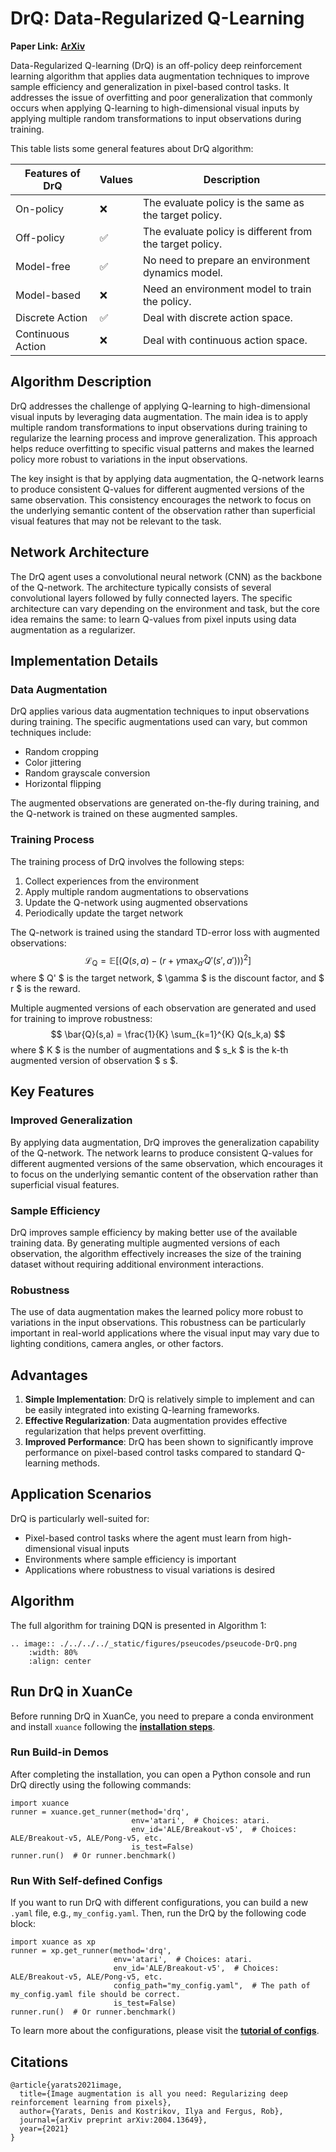 # DrQ: Data-Regularized Q-Learning

**Paper Link:** [**ArXiv**](https://arxiv.org/abs/2004.13649)

Data-Regularized Q-learning (DrQ) is an off-policy deep reinforcement learning algorithm that applies data augmentation techniques to improve sample efficiency and generalization in pixel-based control tasks. It addresses the issue of overfitting and poor generalization that commonly occurs when applying Q-learning to high-dimensional visual inputs by applying multiple random transformations to input observations during training.

This table lists some general features about DrQ algorithm:

| Features of DrQ     | Values | Description                                              |
|---------------------|--------|----------------------------------------------------------|
| On-policy           | ❌      | The evaluate policy is the same as the target policy.    |
| Off-policy          | ✅      | The evaluate policy is different from the target policy. | 
| Model-free          | ✅      | No need to prepare an environment dynamics model.        | 
| Model-based         | ❌      | Need an environment model to train the policy.           | 
| Discrete Action     | ✅      | Deal with discrete action space.                         |   
| Continuous Action   | ❌      | Deal with continuous action space.                       |

## Algorithm Description

DrQ addresses the challenge of applying Q-learning to high-dimensional visual inputs by leveraging data augmentation. The main idea is to apply multiple random transformations to input observations during training to regularize the learning process and improve generalization. This approach helps reduce overfitting to specific visual patterns and makes the learned policy more robust to variations in the input observations.

The key insight is that by applying data augmentation, the Q-network learns to produce consistent Q-values for different augmented versions of the same observation. This consistency encourages the network to focus on the underlying semantic content of the observation rather than superficial visual features that may not be relevant to the task.

## Network Architecture

The DrQ agent uses a convolutional neural network (CNN) as the backbone of the Q-network. The architecture typically consists of several convolutional layers followed by fully connected layers. The specific architecture can vary depending on the environment and task, but the core idea remains the same: to learn Q-values from pixel inputs using data augmentation as a regularizer.

## Implementation Details

### Data Augmentation

DrQ applies various data augmentation techniques to input observations during training. The specific augmentations used can vary, but common techniques include:
- Random cropping
- Color jittering
- Random grayscale conversion
- Horizontal flipping

The augmented observations are generated on-the-fly during training, and the Q-network is trained on these augmented samples.

### Training Process

The training process of DrQ involves the following steps:
1. Collect experiences from the environment
2. Apply multiple random augmentations to observations
3. Update the Q-network using augmented observations
4. Periodically update the target network

The Q-network is trained using the standard TD-error loss with augmented observations:
$$
\mathcal{L}_{\text{Q}} = \mathbb{E}[(Q(s,a) - (r + \gamma \max_{a'} Q'(s',a')))^2]
$$
where $ Q' $ is the target network, $ \gamma $ is the discount factor, and $ r $ is the reward.

Multiple augmented versions of each observation are generated and used for training to improve robustness:
$$
\bar{Q}(s,a) = \frac{1}{K} \sum_{k=1}^{K} Q(s_k,a)
$$
where $ K $ is the number of augmentations and $ s_k $ is the k-th augmented version of observation $ s $.

## Key Features

### Improved Generalization

By applying data augmentation, DrQ improves the generalization capability of the Q-network. The network learns to produce consistent Q-values for different augmented versions of the same observation, which encourages it to focus on the underlying semantic content of the observation rather than superficial visual features.

### Sample Efficiency

DrQ improves sample efficiency by making better use of the available training data. By generating multiple augmented versions of each observation, the algorithm effectively increases the size of the training dataset without requiring additional environment interactions.

### Robustness

The use of data augmentation makes the learned policy more robust to variations in the input observations. This robustness can be particularly important in real-world applications where the visual input may vary due to lighting conditions, camera angles, or other factors.

## Advantages

1. **Simple Implementation**: DrQ is relatively simple to implement and can be easily integrated into existing Q-learning frameworks.
2. **Effective Regularization**: Data augmentation provides effective regularization that helps prevent overfitting.
3. **Improved Performance**: DrQ has been shown to significantly improve performance on pixel-based control tasks compared to standard Q-learning methods.

## Application Scenarios

DrQ is particularly well-suited for:
- Pixel-based control tasks where the agent must learn from high-dimensional visual inputs
- Environments where sample efficiency is important
- Applications where robustness to visual variations is desired

## Algorithm
The full algorithm for training DQN is presented in Algorithm 1:
```{eval-rst}
.. image:: ./../../../_static/figures/pseucodes/pseucode-DrQ.png
    :width: 80%
    :align: center
```

## Run DrQ in XuanCe

Before running DrQ in XuanCe, you need to prepare a conda environment and install ``xuance`` following 
the [**installation steps**](./../../usage/installation.rst#install-xuance).

### Run Build-in Demos

After completing the installation, you can open a Python console and run DrQ directly using the following commands:

```python3
import xuance
runner = xuance.get_runner(method='drq',
                           env='atari',  # Choices: atari.
                           env_id='ALE/Breakout-v5',  # Choices: ALE/Breakout-v5, ALE/Pong-v5, etc.
                           is_test=False)
runner.run()  # Or runner.benchmark()
```

### Run With Self-defined Configs

If you want to run DrQ with different configurations, you can build a new ``.yaml`` file, e.g., ``my_config.yaml``.
Then, run the DrQ by the following code block:

```python3
import xuance as xp
runner = xp.get_runner(method='drq',
                       env='atari',  # Choices: atari.
                       env_id='ALE/Breakout-v5',  # Choices: ALE/Breakout-v5, ALE/Pong-v5, etc.
                       config_path="my_config.yaml",  # The path of my_config.yaml file should be correct.
                       is_test=False)
runner.run()  # Or runner.benchmark()
```

To learn more about the configurations, please visit the 
[**tutorial of configs**](./../../configs/configuration_examples.rst).

## Citations

```{code-block} bash
@article{yarats2021image,
  title={Image augmentation is all you need: Regularizing deep reinforcement learning from pixels},
  author={Yarats, Denis and Kostrikov, Ilya and Fergus, Rob},
  journal={arXiv preprint arXiv:2004.13649},
  year={2021}
}
```
